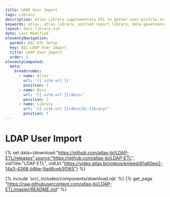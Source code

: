 ```yaml
---
title: LDAP User Import
tags: Library
description: Atlas Library supplementary ETL to gather user profile information. It plugs directly into an LDAP server to get basic user data.
keywords: atlas, atlas library, unified report library, data governance, database, ldap, users, user profile, etl
layout: docs_library.njk
date: Last Modified
eleventyNavigation:
  parent: BIL ETL Setup
  key: BIL LDAP User Import
  title: LDAP User Import
  order: 1
eleventyComputed:
  meta:
    breadcrumbs:
      - name: Atlas
        url: '{{ site.url }}'
        position: 1
      - name: Docs
        url: '{{ site.url }}/docs/'
        position: 2
      - name: Library
        url: '{{ site.url }}/docs/bi-library/'
        position: 3
---
```


# LDAP User Import

{% set data={download:"https://github.com/atlas-bi/LDAP-ETL/releases",source:"https://github.com/atlas-bi/LDAP-ETL", vidTitle:"LDAP ETL", vidUrl:"https://video.atlas.bi/videos/embed/81a60ee2-14a3-4368-b8be-9ad6ceb3f065"} %}

{% include 'src/_includes/components/download.njk' %}
{% get_page "https://raw.githubusercontent.com/atlas-bi/LDAP-ETL/master/README.md" %}

